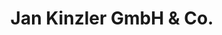 ---
title: "Jan Kinzler GmbH & Co."
url: /heidenheim-an-der-brenz/jan-kinzler-gmbh-und-co/
shop: Betten
---